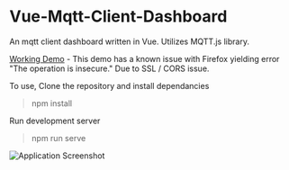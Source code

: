 # Vue-Mqtt-Client-Dashboard
An mqtt client dashboard written in Vue. Utilizes MQTT.js library.

[Working Demo](https://inspiring-beaver-f90fa7.netlify.com/) - This demo has a known issue with Firefox yielding error "The operation is insecure." Due to SSL / CORS issue.

To use, Clone the repository and install dependancies
>npm install

Run development server
>npm run serve

![Application Screenshot](https://user-images.githubusercontent.com/137638/69109781-98b49900-0a2d-11ea-87ec-3bb201c6a1ed.PNG)

